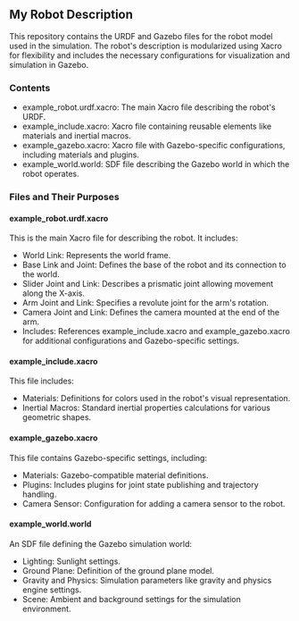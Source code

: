 ## My Robot Description
This repository contains the URDF and Gazebo files for the robot model used in the simulation. The robot's description is modularized using Xacro for flexibility and includes the necessary configurations for visualization and simulation in Gazebo.

### Contents
- example_robot.urdf.xacro: The main Xacro file describing the robot's URDF.
- example_include.xacro: Xacro file containing reusable elements like materials and inertial macros.
- example_gazebo.xacro: Xacro file with Gazebo-specific configurations, including materials and plugins.
- example_world.world: SDF file describing the Gazebo world in which the robot operates.
### Files and Their Purposes
#### example_robot.urdf.xacro
This is the main Xacro file for describing the robot. It includes:
- World Link: Represents the world frame.
- Base Link and Joint: Defines the base of the robot and its connection to the world.
- Slider Joint and Link: Describes a prismatic joint allowing movement along the X-axis.
- Arm Joint and Link: Specifies a revolute joint for the arm's rotation.
- Camera Joint and Link: Defines the camera mounted at the end of the arm.
- Includes: References example_include.xacro and example_gazebo.xacro for additional configurations and Gazebo-specific settings.

#### example_include.xacro
This file includes:
- Materials: Definitions for colors used in the robot's visual representation.
- Inertial Macros: Standard inertial properties calculations for various geometric shapes.

#### example_gazebo.xacro
This file contains Gazebo-specific settings, including:
- Materials: Gazebo-compatible material definitions.
- Plugins: Includes plugins for joint state publishing and trajectory handling.
- Camera Sensor: Configuration for adding a camera sensor to the robot.

#### example_world.world
An SDF file defining the Gazebo simulation world:
- Lighting: Sunlight settings.
- Ground Plane: Definition of the ground plane model.
- Gravity and Physics: Simulation parameters like gravity and physics engine settings.
- Scene: Ambient and background settings for the simulation environment.
